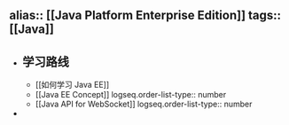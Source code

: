 alias:: [[Java Platform Enterprise Edition]]
tags:: [[Java]]
---

- ## 学习路线
	- [[如何学习 Java EE]]
	- [[Java EE Concept]]
	  logseq.order-list-type:: number
	- [[Java API for WebSocket]]
	  logseq.order-list-type:: number
-